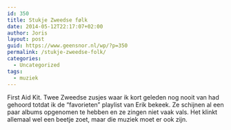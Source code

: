 ```yaml
---
id: 350
title: Stukje Zweedse følk
date: 2014-05-12T22:17:07+02:00
author: Joris
layout: post
guid: https://www.geensnor.nl/wp/?p=350
permalink: /stukje-zweedse-folk/
categories:
  - Uncategorized
tags:
  - muziek
---
```

First Aid Kit. Twee Zweedse zusjes waar ik kort geleden nog nooit van had gehoord totdat ik de &#8220;favorieten&#8221; playlist van Erik bekeek. Ze schijnen al een paar albums opgenomen te hebben en ze zingen niet vaak vals. Het klinkt allemaal wel een beetje zoet, maar die muziek moet er ook zijn.